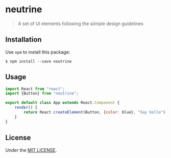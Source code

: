 # neutrine 

> A set of UI elements following the siimple design guidelines

## Installation

Use `npm` to install this package: 

```
$ npm install --save neutrine
```

## Usage

```javascript
import React from "react";
import {Button} from "neutrine";

export default class App extends React.Component {
    render() {
        return React.createElement(Button, {color: blue}, "Say hello");
    }
}
```

## License 

Under the [MIT LICENSE](./LICENSE).

